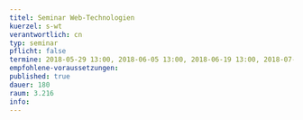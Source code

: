 ```yaml
---
titel: Seminar Web-Technologien 
kuerzel: s-wt
verantwortlich: cn
typ: seminar
pflicht: false
termine: 2018-05-29 13:00, 2018-06-05 13:00, 2018-06-19 13:00, 2018-07-03 13:00, 2018-07-17 13:00
empfohlene-voraussetzungen: 
published: true
dauer: 180
raum: 3.216
info: 
---
```

